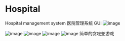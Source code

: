 # Hospital
Hospital management system 医院管理系统 GUI
![image](https://user-images.githubusercontent.com/69226327/204326940-279786ac-36bd-4cf8-b19a-6d3270603115.png)

![image](https://user-images.githubusercontent.com/69226327/204325861-1c12f708-1d3f-42b6-813f-69ea4cd636a2.png)
![image](https://user-images.githubusercontent.com/69226327/204326008-8c5e5363-1c24-4201-9db2-45e8a31b813a.png)
![image](https://user-images.githubusercontent.com/69226327/204326052-341cf2fc-dbb1-42e5-a7cd-7b25697cc1f3.png)
![image](https://user-images.githubusercontent.com/69226327/204326030-dfe46511-f0c0-4cd4-8129-3a129f552d5d.png)
简单的贪吃蛇游戏
